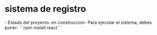 <h1>sistema de registro</h1>
- Estado del proyecto: en construccion-
Para ejecutar el sistema, debes poner:
```npm install react```
